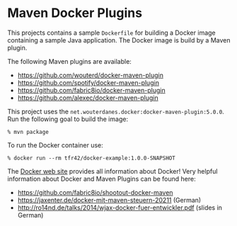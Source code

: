 # Maven Docker Plugins

This projects contains a sample ```Dockerfile``` for building a Docker image containing a sample Java application.
The Docker image is build by a Maven plugin.

The following Maven plugins are available:
 * https://github.com/wouterd/docker-maven-plugin 
 * https://github.com/spotify/docker-maven-plugin
 * https://github.com/fabric8io/docker-maven-plugin
 * https://github.com/alexec/docker-maven-plugin 

This project uses the ```net.wouterdanes.docker:docker-maven-plugin:5.0.0```. Run the following goal to build the image:

    % mvn package
    
To run the Docker container use:
    
    % docker run --rm tfr42/docker-example:1.0.0-SNAPSHOT 

The [Docker web site](https://www.docker.com/) provides all information 
about Docker! Very helpful information about Docker and Maven Plugins can be found here:
 * https://github.com/fabric8io/shootout-docker-maven
 * https://jaxenter.de/docker-mit-maven-steuern-20211 (German)
 * http://ro14nd.de/talks/2014/wjax-docker-fuer-entwickler.pdf (slides in German)
